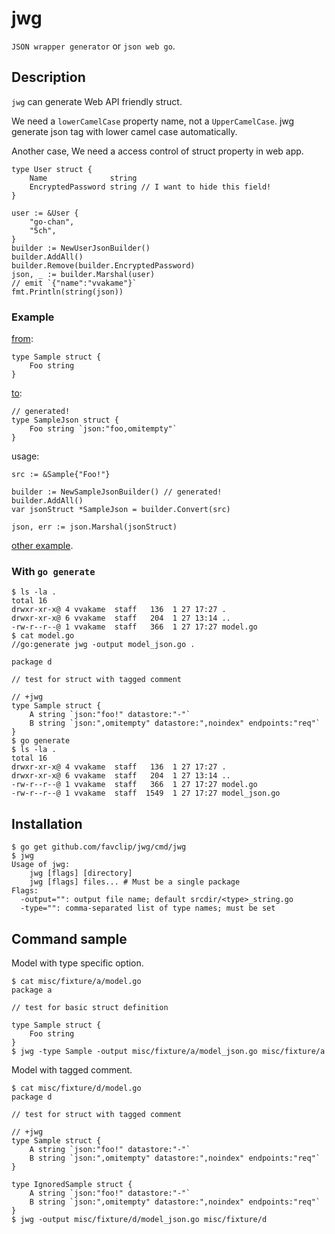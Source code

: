 # jwg

`JSON wrapper generator` or `json web go`.

## Description

`jwg` can generate Web API friendly struct.

We need a `lowerCamelCase` property name, not a `UpperCamelCase`.
jwg generate json tag with lower camel case automatically.

Another case, We need a access control of struct property in web app.

```
type User struct {
	Name              string
	EncryptedPassword string // I want to hide this field!
}
```

```
user := &User {
	"go-chan",
	"5ch",
}
builder := NewUserJsonBuilder()
builder.AddAll()
builder.Remove(builder.EncryptedPassword)
json, _ := builder.Marshal(user)
// emit `{"name":"vvakame"}`
fmt.Println(string(json))
```

### Example

[from](https://github.com/favclip/jwg/blob/master/misc/fixture/a/model.go):

```
type Sample struct {
	Foo string
}
```

[to](https://github.com/favclip/jwg/blob/master/misc/fixture/a/model_json.go):

```
// generated!
type SampleJson struct {
	Foo string `json:"foo,omitempty"`
}
```

usage:

```
src := &Sample{"Foo!"}

builder := NewSampleJsonBuilder() // generated!
builder.AddAll()
var jsonStruct *SampleJson = builder.Convert(src)

json, err := json.Marshal(jsonStruct)
```

[other example](https://github.com/favclip/jwg/blob/master/usage_test.go).

### With `go generate`

```
$ ls -la .
total 16
drwxr-xr-x@ 4 vvakame  staff   136  1 27 17:27 .
drwxr-xr-x@ 6 vvakame  staff   204  1 27 13:14 ..
-rw-r--r--@ 1 vvakame  staff   366  1 27 17:27 model.go
$ cat model.go
//go:generate jwg -output model_json.go .

package d

// test for struct with tagged comment

// +jwg
type Sample struct {
	A string `json:"foo!" datastore:"-"`
	B string `json:",omitempty" datastore:",noindex" endpoints:"req"`
}
$ go generate
$ ls -la .
total 16
drwxr-xr-x@ 4 vvakame  staff   136  1 27 17:27 .
drwxr-xr-x@ 6 vvakame  staff   204  1 27 13:14 ..
-rw-r--r--@ 1 vvakame  staff   366  1 27 17:27 model.go
-rw-r--r--@ 1 vvakame  staff  1549  1 27 17:27 model_json.go
```

## Installation

```
$ go get github.com/favclip/jwg/cmd/jwg
$ jwg
Usage of jwg:
	jwg [flags] [directory]
	jwg [flags] files... # Must be a single package
Flags:
  -output="": output file name; default srcdir/<type>_string.go
  -type="": comma-separated list of type names; must be set
```

## Command sample

Model with type specific option.

```
$ cat misc/fixture/a/model.go
package a

// test for basic struct definition

type Sample struct {
	Foo string
}
$ jwg -type Sample -output misc/fixture/a/model_json.go misc/fixture/a
```

Model with tagged comment.

```
$ cat misc/fixture/d/model.go
package d

// test for struct with tagged comment

// +jwg
type Sample struct {
	A string `json:"foo!" datastore:"-"`
	B string `json:",omitempty" datastore:",noindex" endpoints:"req"`
}

type IgnoredSample struct {
	A string `json:"foo!" datastore:"-"`
	B string `json:",omitempty" datastore:",noindex" endpoints:"req"`
}
$ jwg -output misc/fixture/d/model_json.go misc/fixture/d
```
